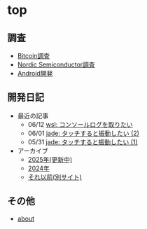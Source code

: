# top

## 調査

* [Bitcoin調査](bitcoin/index.md)
* [Nordic Semiconductor調査](nrf/index.md)
* [Android開発](android/index.md)

## 開発日記

* 最近の記事
  * 06/12 [wsl: コンソールログを取りたい](2025/06/20250612-wsl.md)
  * 06/01 [jade: タッチすると振動したい (2)](2025/06/20250601-m5.md)
  * 05/31 [jade: タッチすると振動したい (1)](2025/05/20250531-m52.md)
* アーカイブ
  * [2025年(更新中)](devwork2025.md)
  * [2024年](devwork2024.md)
  * [それ以前(別サイト)](https://hiro99ma.blogspot.com/)

## その他

* [about](aboutme.md)
